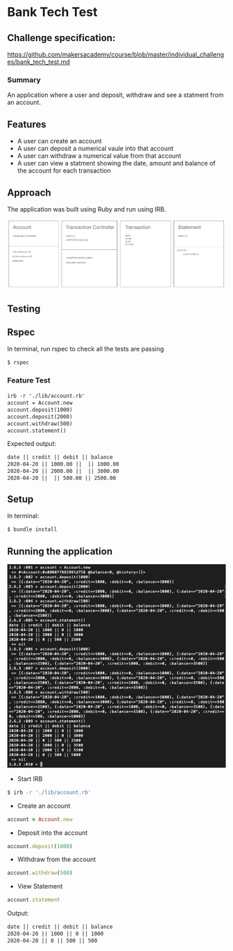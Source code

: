 # Bank Tech Test
## Challenge specification: 
https://github.com/makersacademy/course/blob/master/individual_challenges/bank_tech_test.md

### Summary
An application where a user and deposit, withdraw and see a statment from an account.

## Features

- A user can create an account
- A user can deposit a numerical vaule into that account
- A user can withdraw a numerical value from that account
- A user can view a statment showing the date, amount and balance of the account for each transaction

## Approach
The application was built using Ruby and run using IRB.

![class diagram](images/classes.png)

## Testing

## Rspec

In terminal, run rspec to check all the tests are passing

```bash
$ rspec
```

### Feature Test

```
irb -r './lib/account.rb'
account = Account.new
account.deposit(1000)
account.deposit(2000)
account.withdraw(500)
account.statement()
```
Expected output:

```
date || credit || debit || balance
2020-04-20 || 1000.00 ||  || 1000.00
2020-04-20 || 2000.00 ||  || 3000.00
2020-04-20 ||  || 500.00 || 2500.00
```

## Setup

In terminal:

```bash
$ bundle install
```

## Running the application

![app running in irb](images/irb.png)

- Start IRB
```bash
$ irb -r './lib/account.rb'
```

- Create an account
```ruby
account = Account.new
```
- Deposit into the account
```ruby
account.deposit(1000)
```

- Withdraw from the account

```ruby
account.withdraw(500)
```

- View Statement

```ruby
account.statement
```

Output:
```
date || credit || debit || balance
2020-04-20 || 1000 || 0 || 1000
2020-04-20 || 0 || 500 || 500
```


